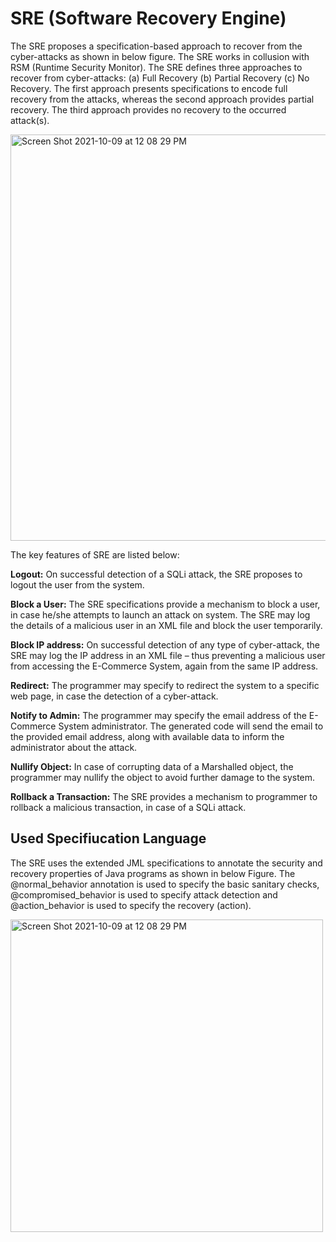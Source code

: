 # SRE (Software Recovery Engine)
The SRE proposes a specification-based approach to recover from the cyber-attacks as shown in below figure. The SRE works in collusion with RSM (Runtime Security Monitor). The SRE defines three approaches to recover from cyber-attacks: (a) Full Recovery (b) Partial Recovery (c) No Recovery. The first approach presents specifications to encode full recovery from the attacks, whereas the second approach provides partial recovery. The third approach provides no recovery to the occurred attack(s). 

<img width="650" alt="Screen Shot 2021-10-09 at 12 08 29 PM" src="https://user-images.githubusercontent.com/1769347/136649360-1201952a-9269-422e-b9c8-a24a162c83dd.png">

The key features of SRE are listed below:

**Logout:** On successful detection of a SQLi attack, the SRE proposes to logout the user from the system. 

**Block a User:** The SRE specifications provide a mechanism to block a user, in case he/she attempts to launch an attack on system. The SRE may log the details of a malicious user in an XML file and block the user temporarily.

**Block IP address:** On successful detection of any type of cyber-attack, the SRE may log the IP address in an XML file – thus preventing a malicious user from accessing the E-Commerce System, again from the same IP address.

**Redirect:** The programmer may specify to redirect the system to a specific web page, in case the detection of a cyber-attack.

**Notify to Admin:** The programmer may specify the email address of the E-Commerce System administrator. The generated code will send the email to the provided email address, along with available data to inform the administrator about the attack.

**Nullify Object:** In case of corrupting data of a Marshalled object, the programmer may nullify the object to avoid further damage to the system.

**Rollback a Transaction:** The SRE provides a mechanism to programmer to rollback a malicious transaction, in case of a SQLi attack. 

<h2>Used Specifiucation Language </h3>

The SRE uses the extended JML specifications to annotate the security and recovery properties of Java programs as shown in below Figure. The @normal_behavior annotation is used to specify the basic sanitary checks, @compromised_behavior is used to specify attack detection and @action_behavior is used to specify the recovery (action).  

<img width="500" alt="Screen Shot 2021-10-09 at 12 08 29 PM" src="https://user-images.githubusercontent.com/1769347/136649597-6a36ec03-0469-4afc-a193-ebe5f022401f.png">

